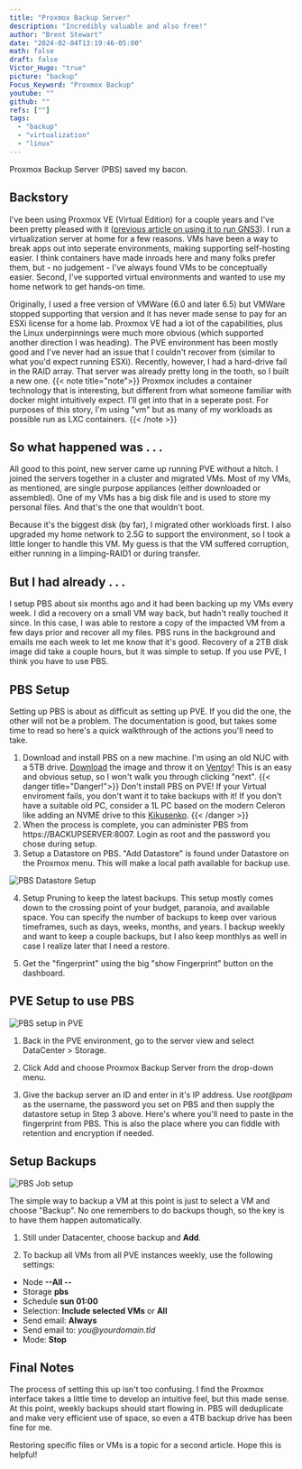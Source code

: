 ```yaml
---
title: "Proxmox Backup Server"
description: "Incredibly valuable and also free!"
author: "Brent Stewart"
date: "2024-02-04T13:19:46-05:00"
math: false
draft: false
Victor_Hugo: "true"
picture: "backup"
Focus_Keyword: "Proxmox Backup"
youtube: ""
github: ""
refs: [""]
tags:
  - "backup"
  - "virtualization"
  - "linux"
---
```

Proxmox Backup Server (PBS) saved my bacon.

## Backstory
I've been using Proxmox VE (Virtual Edition) for a couple years and I've been pretty pleased with it ([previous article on using it to run GNS3](/posts/230121_gns3_proxmox/)).  I run a virtualization server at home for a few reasons.  VMs have been a way to break apps out into seperate environments, making supporting self-hosting easier.  I think containers have made inroads here and many folks prefer them, but - no judgement - I've always found VMs to be conceptually easier.  Second, I've supported virtual environments and wanted to use my home network to get hands-on time.

Originally, I used a free version of VMWare (6.0 and later 6.5) but VMWare stopped supporting that version and it has never made sense to pay for an ESXi license for a home lab.  Proxmox  VE had a lot of the capabilities, plus the Linux underpinnings were much more obvious (which supported another direction I was heading).  The PVE environment has been mostly good and I've never had an issue that I couldn't recover from (similar to what you'd expect running ESXi).  Recently, however, I had a hard-drive fail in the RAID array.  That server was already pretty long in the tooth, so I built a new one.
{{< note title="note">}}
Proxmox includes a container technology that is interesting, but different from what someone familiar with docker might intuitively expect.  I'll get into that in a seperate post.  For purposes of this story, I'm using "vm" but as many of my workloads as possible run as LXC containers.
{{< /note >}}

## So what happened was . . . 
All good to this point, new server came up running PVE without a hitch.  I joined the servers together in a cluster and migrated VMs.  Most of my VMs, as mentioned, are single purpose appliances (either downloaded or assembled).  One of my VMs has a big disk file and is used to store my personal files.  And that's the one that wouldn't boot.

Because it's the biggest disk (by far), I migrated other workloads first.  I also upgraded my home network to 2.5G to support the environment, so I took a little longer to handle this VM.  My guess is that the VM suffered corruption, either running in a limping-RAID1 or during transfer.

## But I had already . . .
I setup PBS about six months ago and it had been backing up my VMs every week.  I did a recovery on a small VM way back, but hadn't really touched it since.  In this case, I was able to restore a copy of the impacted VM from a few days prior and recover all my files.  PBS runs in the background and emails me each week to let me know that it's good.  Recovery of a 2TB disk image did take a couple hours, but it was simple to setup.  If you use PVE, I think you have to use PBS.

## PBS Setup
Setting up PBS is about as difficult as setting up PVE.  If you did the one, the other will not be a problem.  The documentation is good, but takes some time to read so here's a quick walkthrough of the actions you'll need to take.

1. Download and install PBS on a new machine.  I'm using an old NUC with a 5TB drive.  [Download](https://www.proxmox.com/en/downloads) the image and throw it on [Ventoy](/posts/210911_distrohoppingwventoy/)!  This is an easy and obvious setup, so I won't walk you through clicking "next".
{{< danger title="Danger!">}}
Don't install PBS on PVE!  If your Virtual enviroment fails, you don't want it to take backups with it!  If you don't have a suitable old PC, consider a 1L PC based on the modern Celeron like adding an NVME drive to this [Kikusenko](https://www.amazon.com/gp/product/B0BWZB8971/?th=1). 
{{< /danger >}}
2. When the process is complete, you can administer PBS from https://BACKUPSERVER:8007.  Login as root and the password you chose during setup.
3. Setup a Datastore on PBS.  "Add Datastore" is found under Datastore on the Proxmox menu.  This will make a local path available for backup use.

![PBS Datastore Setup](/240204_pbsdatastore.png#center)

4. Setup Pruning to keep the latest backups.  This setup mostly comes down to the crossing point of your budget, paranoia, and available space.  You can specify the number of backups to keep over various timeframes, such as days, weeks, months, and years.  I backup weekly and want to keep a couple backups, but I also keep monthlys as well in case I realize later that I need a restore.

5. Get the "fingerprint" using the big "show Fingerprint" button on the dashboard.

## PVE Setup to use PBS
![PBS setup in PVE](/240204_pbssetup.png#floatright)
1. Back in the PVE environment, go to the server view and select DataCenter > Storage.

2. Click Add and choose Proxmox Backup Server from the drop-down menu.

3. Give the backup server an ID and enter in it's IP address.  Use _root@pam_ as the username, the password you set on PBS and then supply the datastore setup in Step 3 above.  Here's where you'll need to paste in the fingerprint from PBS.  This is also the place where you can fiddle with retention and encryption if needed.

## Setup Backups

![PBS Job setup](/240204_automated_pbs.png#floatsmallleft)

The simple way to backup a VM at this point is just to select a VM and choose "Backup".  No one remembers to do backups though, so the key is to have them happen automatically.

1. Still under Datacenter, choose backup and __Add__.

2. To backup all VMs from all PVE instances weekly, use the following settings:
  * Node __--All --__
  * Storage __pbs__
  * Schedule __sun 01:00__
  * Selection: __Include selected VMs__ or __All__
  * Send email: __Always__
  * Send email to:  _you@yourdomain.tld_
  * Mode: __Stop__

## Final Notes
The process of setting this up isn't too confusing.  I find the Proxmox interface takes a little time to develop an intuitive feel, but this made sense.  At this point, weekly backups should start flowing in.  PBS will deduplicate and make very efficient use of space, so even a 4TB backup drive has been fine for me.

Restoring specific files or VMs is a topic for a second article.  Hope this is helpful!